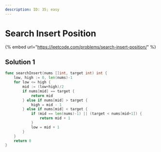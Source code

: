 ```yaml
---
description: ID: 35; easy
---
```

# Search Insert Position

{% embed url="https://leetcode.com/problems/search-insert-position/" %}

## Solution 1

```go
func searchInsert(nums []int, target int) int {
    low, high := 0, len(nums)-1
    for low <= high {
        mid := (low+high)/2
        if nums[mid] == target {
            return mid
        } else if nums[mid] > target {
            high = mid - 1
        } else if nums[mid] < target {
            if (mid == len(nums)-1) || (target < nums[mid+1]) {
                return mid + 1
            }
            low = mid + 1
        }
    }
    return 0
}
```
